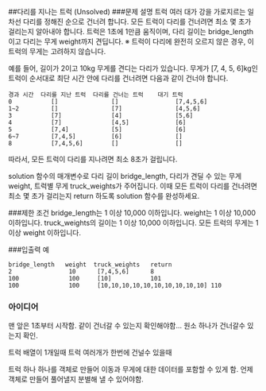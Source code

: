 ##다리를 지나는 트럭 (Unsolved)
###문제 설명
트럭 여러 대가 강을 가로지르는 일 차선 다리를 정해진 순으로 건너려 합니다. 
모든 트럭이 다리를 건너려면 최소 몇 초가 걸리는지 알아내야 합니다. 
트럭은 1초에 1만큼 움직이며, 다리 길이는 bridge_length이고 다리는 무게 weight까지 견딥니다.
※ 트럭이 다리에 완전히 오르지 않은 경우, 이 트럭의 무게는 고려하지 않습니다.

예를 들어, 길이가 2이고 10kg 무게를 견디는 다리가 있습니다. 
무게가 [7, 4, 5, 6]kg인 트럭이 순서대로 최단 시간 안에 다리를 건너려면 다음과 같이 건너야 합니다.

```
경과 시간  다리를 지난 트럭  다리를 건너는 트럭    대기 트럭
0           []               []                [7,4,5,6]
1~2         []               [7]               [4,5,6]
3           [7]              [4]               [5,6]
4           [7]              [4,5]             [6]
5           [7,4]            [5]               [6]
6~7         [7,4,5]          [6]               []
8           [7,4,5,6]        []                []
```

따라서, 모든 트럭이 다리를 지나려면 최소 8초가 걸립니다.

solution 함수의 매개변수로 다리 길이 bridge_length, 다리가 견딜 수 있는 무게 weight, 트럭별 무게 truck_weights가 주어집니다. 
이때 모든 트럭이 다리를 건너려면 최소 몇 초가 걸리는지 return 하도록 solution 함수를 완성하세요.

###제한 조건
bridge_length는 1 이상 10,000 이하입니다.
weight는 1 이상 10,000 이하입니다.
truck_weights의 길이는 1 이상 10,000 이하입니다.
모든 트럭의 무게는 1 이상 weight 이하입니다.

###입출력 예
```
bridge_length	weight	truck_weights	return
2                10      [7,4,5,6]      8
100              100     [10]           101
100              100     [10,10,10,10,10,10,10,10,10,10] 110
```


### 아이디어
맨 앞은 1초부터 시작함.
같이 건너갈 수 있는지 확인해야함...
원소 하나가 건너갈수 있는지 확인.

트럭 배열이 1개일때
트럭 여러개가 한번에 건널수 있을때

트럭 하나 하나를 객체로 만들어 이동과 무게에 대한 데이터를 포함할 수 있게 함.
언제 객체로 만들어 풀어낼지 분별해 낼 수 있어야함.
